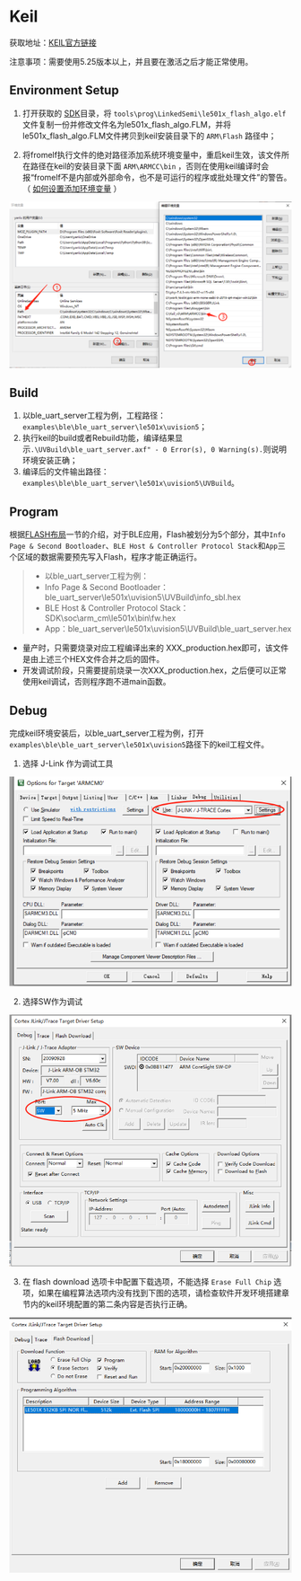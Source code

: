 # Keil
获取地址：[KEIL官方链接](http://www.keil.com/fid/qtcbv3wb9c9j1wrdw6w1a24gf9liqqd1ig1yd1/files/umdkarm/MDK525.EXE)

注意事项：需要使用5.25版本以上，并且要在激活之后才能正常使用。

## Environment Setup

1. 打开获取的 [SDK](https://gitee.com/linkedsemi/LS_SDK)目录，将 `tools\prog\LinkedSemi\le501x_flash_algo.elf` 文件复制一份并修改文件名为le501x_flash_algo.FLM，并将le501x_flash_algo.FLM文件拷贝到keil安装目录下的 `ARM\Flash` 路径中；

2.  将fromelf执行文件的绝对路径添加系统环境变量中，重启keil生效，该文件所在路径在keil的安装目录下面 `ARM\ARMCC\bin` ，否则在使用keil编译时会报“fromelf不是内部或外部命令，也不是可运行的程序或批处理文件”的警告。（ [如何设置添加环境变量](https://jingyan.baidu.com/article/47a29f24610740c0142399ea.html) ） 

   ![](../pics/AddFromelf.png)

## Build

1.  以ble_uart_server工程为例，工程路径：`examples\ble\ble_uart_server\le501x\uvision5`；
2. 执行keil的build或者Rebuild功能，编译结果显示`.\UVBuild\ble_uart_server.axf" - 0 Error(s), 0 Warning(s).`则说明环境安装正确；
3. 编译后的文件输出路径：`examples\ble\ble_uart_server\le501x\uvision5\UVBuild`。

## Program

根据[FLASH布局](../arch/flash_layout)一节的介绍，对于BLE应用，Flash被划分为5个部分，其中`Info Page & Second Bootloader`、`BLE Host & Controller Protocol Stack`和`App`三个区域的数据需要预先写入Flash，程序才能正确运行。

> - 以ble_uart_server工程为例：
> - Info Page & Second Bootloader：ble_uart_server\le501x\uvision5\UVBuild\info_sbl.hex
> - BLE Host & Controller Protocol Stack：SDK\soc\arm_cm\le501x\bin\fw.hex
> - App：ble_uart_server\le501x\uvision5\UVBuild\ble_uart_server.hex

- 量产时，只需要烧录对应工程编译出来的 XXX_production.hex即可，该文件是由上述三个HEX文件合并之后的固件。
- 开发调试阶段，只需要提前烧录一次XXX_production.hex，之后便可以正常使用keil调试，否则程序跑不进main函数。

## Debug

完成keil环境安装后，以ble_uart_server工程为例，打开`examples\ble\ble_uart_server\le501x\uvision5`路径下的keil工程文件。

1.  选择 J-Link 作为调试工具 

   ![](../pics/MDK_01.png)

2.  选择SW作为调试 

   ![](../pics/MDK_02.png)

3.  在 flash download 选项卡中配置下载选项，不能选择 `Erase Full Chip` 选项，如果在编程算法选项内没有找到下图的选项，请检查软件开发环境搭建章节内的keil环境配置的第二条内容是否执行正确。 

   ![](../pics/MDK_03.png)